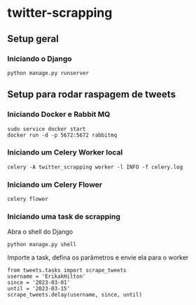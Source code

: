# twitter-scrapping

## Setup geral

### Iniciando o Django
```
python manage.py runserver
```

## Setup para rodar raspagem de tweets

### Iniciando Docker e Rabbit MQ
```
sudo service docker start
docker run -d -p 5672:5672 rabbitmq
```

### Iniciando um Celery Worker local
```
celery -A twitter_scrapping worker -l INFO -f celery.log
```

### Iniciando um Celery Flower
```
celery flower
```

### Iniciando uma task de scrapping
Abra o shell do Django
```
python manage.py shell
```

Importe a task, defina os parâmetros e envie ela para o worker
```
from tweets.tasks import scrape_tweets
username = 'ErikakHilton'
since = '2023-03-01'
until = '2023-03-15'
scrape_tweets.delay(username, since, until)
```